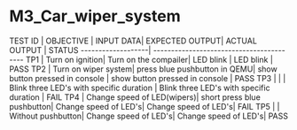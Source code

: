 # M3_Car_wiper_system




TEST ID            | OBJECTIVE     | INPUT DATA| EXPECTED OUTPUT|  ACTUAL OUTPUT | STATUS
-------------------| -----------------------------------------
TP1      | Turn on ignition| Turn on the compailer| LED blink | LED blink | PASS
TP2      | Turn on wiper system| press blue pushbutton in QEMU| show button pressed in console | show button pressed in console | PASS
TP3      |    |   | Blink three LED's with specific duration | Blink three LED's with specific duration | FAIL
TP4     | Change speed of LED(wipers)| short press blue pushbutton| Change speed of LED's| Change speed of LED's| FAIL
TP5     |   | Without pushbutton| Change speed of LED's| Change speed of LED's| PASS
